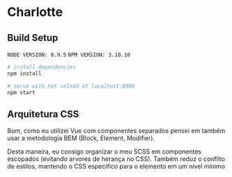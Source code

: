 # Charlotte


## Build Setup

`NODE VERSION: 6.9.5`
`NPM VERSION: 3.10.10`


``` bash
# install dependencies
npm install

# serve with hot reload at localhost:8080
npm start
```

## Arquitetura CSS

Bom, como eu utilizei Vue com componentes separados pensei em também usar a metodologia BEM (Block, Element, Modifier). 

Desta maneira, eu consigo organizar o meu SCSS em componentes escopados (evitando arvores de herança no CSS). 
Também reduz o conflito de estilos, mantendo o CSS especifico para o elemento em um nível minimo 
